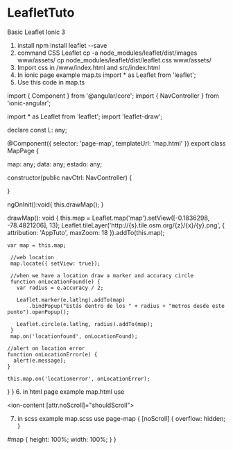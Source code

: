 # LeafletTuto
Basic Leaflet Ionic 3

1. install
    npm install leaflet --save
2. command CSS Leaflet
    cp -a node_modules/leaflet/dist/images www/assets/
    cp node_modules/leaflet/dist/leaflet.css www/assets/
3. Import css in /www/index.html and src/index.html
    <link href="build/main.css" rel="stylesheet"> 
    <link href="assets/leaflet.css" rel="stylesheet"> 
4. In ionic page example map.ts
    import * as Leaflet from 'leaflet';
5. Use this code in map.ts

import { Component } from '@angular/core';
import { NavController } from 'ionic-angular';

import * as Leaflet from 'leaflet';
import 'leaflet-draw';

declare const L: any; 

@Component({
  selector: 'page-map',
  templateUrl: 'map.html'
})
export class MapPage {

map: any;
data: any;
estado: any;

  constructor(public navCtrl: NavController) {

  }

  ngOnInit():void{
    this.drawMap();
  }

  drawMap(): void {
    this.map = Leaflet.map('map').setView([-0.1836298, -78.4821206], 13);
    Leaflet.tileLayer('http://{s}.tile.osm.org/{z}/{x}/{y}.png', {
      attribution: 'AppTuto',
      maxZoom: 18
    }).addTo(this.map);

  
    var map = this.map;

     //web location
     map.locate({ setView: true});

     //when we have a location draw a marker and accuracy circle
     function onLocationFound(e) {
       var radius = e.accuracy / 2;
 
       Leaflet.marker(e.latlng).addTo(map)
           .bindPopup("Estás dentro de los " + radius + "metros desde este punto").openPopup();
 
       Leaflet.circle(e.latlng, radius).addTo(map);
     }
     map.on('locationfound', onLocationFound);

    //alert on location error
    function onLocationError(e) {
      alert(e.message);
    }

    this.map.on('locationerror', onLocationError);
  }
}
6. in html page example map.html use

<ion-content [attr.noScroll]="shouldScroll">
<div id="map"></div>
</ion-content>

7. in scss example map.scss use
page-map {
  [noScroll] {
    overflow: hidden;
  }

  #map {
    height: 100%;
    width: 100%;
  }
}



